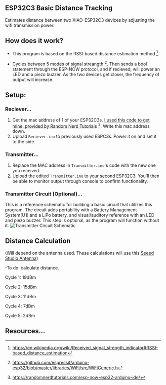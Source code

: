 ## ESP32C3 Basic Distance Tracking

Estimates distance between two XIAO-ESP32C3 devices by adjusting the wifi transmission power.

## How does it work?

+ This program is based on the RSSI-based distance estimation method [^1].

+ Cycles between 5 modes of signal streangth [^2]. Then sends a bool statement through the ESP-NOW protocol, and if recieved, will power an LED and a piezo buzzer. As the two devices get closer, the frequency of output will increase.

## Setup:

<expand>

  ### Reciever...
  1) Get the mac address of 1 of your ESP32C3s. [I used this code to get mine, provided by Random Nerd Tutorials](https://raw.githubusercontent.com/RuiSantosdotme/Random-Nerd-Tutorials/master/Projects/ESP32/ESP32_Get_MAC_Address.ino) [^3]. Write this mac address down.
  2) Upload `Reciever.ino` to previously used ESPC3s. Power it on and set it to the side.
  
  ### Transmitter...
  1) Replace the MAC address in `Transmitter.ino`'s code with the new one you received.
  2) Upload the edited `Transmitter.ino` to your second ESP32C3. You'll then be able to monitor output through console to confirm functionality.
  
  ### Transmitter Circuit (Optional)...
  This is a reference schematic for building a basic circuit that utilizes this program. The circuit adds portability with a Battery Management System(U1) and a LiPo battery, and visual/auditory reference with an LED and piezo buzzer. This step is optional, as the program will function without it.
  ![Transmitter Circuit Schematic](https://github.com/allenc125789/ESP32C3-BasicDistance/blob/main/KiCad-files/ESP32C3-DistanceTracker-Transmitter.jpg)

</expand>


## Distance Calculation
(Will depend on the antenna used. These calculations will use this [Seeed Studio Antenna](https://media-cdn.seeedstudio.com/media/catalog/product/cache/bb49d3ec4ee05b6f018e93f896b8a25d/5/-/5-113991114-xiao-esp32s3-45fontall_1.jpg))

-To do: calculate distance.

Cycle 1: 19dBm

Cycle 2: 15dBm

Cycle 3: 11dBm

Cycle 4: 7dBm

Cycle 5: 2dBm

## Resources...

[^1]: https://en.wikipedia.org/wiki/Received_signal_strength_indicator#RSSI-based_distance_estimation
[^2]: https://github.com/espressif/arduino-esp32/blob/master/libraries/WiFi/src/WiFiGeneric.h
[^3]: https://randomnerdtutorials.com/esp-now-esp32-arduino-ide/
